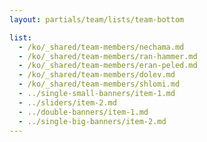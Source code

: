 ```yaml
---
layout: partials/team/lists/team-bottom

list:
  - /ko/_shared/team-members/nechama.md
  - /ko/_shared/team-members/ran-hammer.md
  - /ko/_shared/team-members/eran-peled.md
  - /ko/_shared/team-members/dolev.md
  - /ko/_shared/team-members/shlomi.md
  - ../single-small-banners/item-1.md
  - ../sliders/item-2.md
  - ../double-banners/item-1.md
  - ../single-big-banners/item-2.md
---
```

